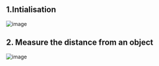 
## 1.Intialisation
![image](https://user-images.githubusercontent.com/101030179/164623455-40876576-cde1-49bc-b19f-1a13eb3651ba.png)

## 2. Measure the distance from an object
![image](https://user-images.githubusercontent.com/101030179/164625692-b6b5aa17-5978-4308-865b-8fb7f1ed3654.png)
